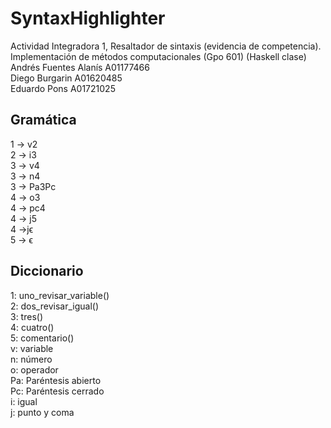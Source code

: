 # SyntaxHighlighter
Actividad Integradora 1, Resaltador de sintaxis (evidencia de competencia).  Implementación de métodos computacionales (Gpo 601) (Haskell clase)
Andrés Fuentes Alanís A01177466 <br />
Diego Burgarin A01620485 <br />
Eduardo Pons A01721025 <br />

## Gramática
1 → v2 <br />
2 → i3 <br />
3 → v4 <br />
3 → n4 <br />
3 → Pa3Pc <br />
4 → o3 <br />
4 → pc4 <br />
4 → j5 <br />
4 →jϵ <br />
5 → ϵ <br />

## Diccionario
1: uno_revisar_variable() <br />
2: dos_revisar_igual() <br />
3: tres() <br />
4: cuatro() <br />
5: comentario() <br />
v: variable <br />
n: número <br />
o: operador <br />
Pa: Paréntesis abierto <br />
Pc: Paréntesis cerrado <br />
i: igual <br />
j: punto y coma <br />
